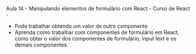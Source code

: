  Aula 14 - Manipulando elementos de formulário com React - Curso de React -

- Pode trabalhar obtendo um valor de outro componente
- Aprenda como trabalhar com componentes de formulário em React, como obter o valor dos componentes de formulário, input text e os demais componentes.